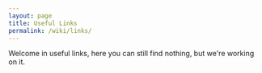 ```yaml
---
layout: page
title: Useful Links
permalink: /wiki/links/
---
```


Welcome in useful links, here you can still find nothing, but we're working on it.
